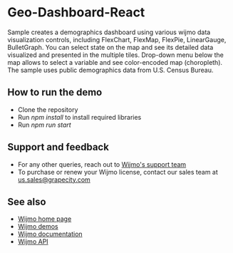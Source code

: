 # Geo-Dashboard-React
Sample creates a demographics dashboard using various wijmo data visualization controls, including FlexChart, FlexMap, FlexPie, LinearGauge, BulletGraph. You can select state on the map and see its detailed data visualized and presented in the multiple tiles. Drop-down menu below the map allows to select a variable and see color-encoded map (choropleth). The sample uses public demographics data from U.S. Census Bureau.


## How to run the demo
- Clone the repository 
- Run *npm install* to install required libraries
- Run *npm run start*


## Support and feedback
- For any other queries, reach out to [Wijmo's support team](https://www.grapecity.com/my-account/my-support)
- To purchase or renew your Wijmo license, contact our sales team at [us.sales@grapecity.com](mailto:us.sales@grapecity.com)


## See also
- [Wijmo home page](https://www.grapecity.com/wijmo/)
- [Wijmo demos](https://www.grapecity.com/wijmo/demos/)
- [Wijmo documentation](https://www.grapecity.com/wijmo/docs/GettingStarted/Introduction)
- [Wijmo API](https://www.grapecity.com/wijmo/api/)
